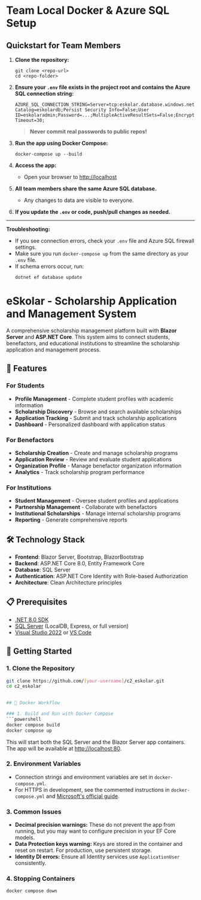 # Team Local Docker & Azure SQL Setup

## Quickstart for Team Members

1. **Clone the repository:**
	```
	git clone <repo-url>
	cd <repo-folder>
	```

2. **Ensure your `.env` file exists in the project root and contains the Azure SQL connection string:**
	```
	AZURE_SQL_CONNECTION_STRING=Server=tcp:eskolar.database.windows.net,1433;Initial Catalog=eskolardb;Persist Security Info=False;User ID=eskolaradmin;Password=...;MultipleActiveResultSets=False;Encrypt=True;TrustServerCertificate=False;Connection Timeout=30;
	```
	> **Never commit real passwords to public repos!**

3. **Run the app using Docker Compose:**
	```
	docker-compose up --build
	```

4. **Access the app:**
	- Open your browser to [http://localhost](http://localhost)

5. **All team members share the same Azure SQL database.**
	- Any changes to data are visible to everyone.

6. **If you update the `.env` or code, push/pull changes as needed.**

---
**Troubleshooting:**
- If you see connection errors, check your `.env` file and Azure SQL firewall settings.
- Make sure you run `docker-compose up` from the same directory as your `.env` file.
- If schema errors occur, run:
  ```
  dotnet ef database update
  ```
# eSkolar - Scholarship Application and Management System

A comprehensive scholarship management platform built with **Blazor Server** and **ASP.NET Core**. This system aims to connect students, benefactors, and educational institutions to streamline the scholarship application and management process.

## 🚀 Features

### For Students
- **Profile Management** - Complete student profiles with academic information
- **Scholarship Discovery** - Browse and search available scholarships
- **Application Tracking** - Submit and track scholarship applications
- **Dashboard** - Personalized dashboard with application status

### For Benefactors
- **Scholarship Creation** - Create and manage scholarship programs
- **Application Review** - Review and evaluate student applications
- **Organization Profile** - Manage benefactor organization information
- **Analytics** - Track scholarship program performance

### For Institutions
- **Student Management** - Oversee student profiles and applications
- **Partnership Management** - Collaborate with benefactors
- **Institutional Scholarships** - Manage internal scholarship programs
- **Reporting** - Generate comprehensive reports

## 🛠️ Technology Stack

- **Frontend**: Blazor Server, Bootstrap, BlazorBootstrap
- **Backend**: ASP.NET Core 8.0, Entity Framework Core
- **Database**: SQL Server
- **Authentication**: ASP.NET Core Identity with Role-based Authorization
- **Architecture**: Clean Architecture principles

## 📋 Prerequisites

- [.NET 8.0 SDK](https://dotnet.microsoft.com/download/dotnet/8.0)
- [SQL Server](https://www.microsoft.com/en-us/sql-server/sql-server-downloads) (LocalDB, Express, or full version)
- [Visual Studio 2022](https://visualstudio.microsoft.com/) or [VS Code](https://code.visualstudio.com/)

## 🚀 Getting Started

### 1. Clone the Repository
```bash
git clone https://github.com/[your-username]/c2_eskolar.git
cd c2_eskolar
 

## 🐳 Docker Workflow

### 1. Build and Run with Docker Compose
```powershell
docker compose build
docker compose up
```

This will start both the SQL Server and the Blazor Server app containers. The app will be available at [http://localhost:80](http://localhost:80).

### 2. Environment Variables
- Connection strings and environment variables are set in `docker-compose.yml`.
- For HTTPS in development, see the commented instructions in `docker-compose.yml` and [Microsoft's official guide](https://learn.microsoft.com/en-us/aspnet/core/security/docker-https?view=aspnetcore-9.0).

### 3. Common Issues
- **Decimal precision warnings:** These do not prevent the app from running, but you may want to configure precision in your EF Core models.
- **Data Protection keys warning:** Keys are stored in the container and reset on restart. For production, use persistent storage.
- **Identity DI errors:** Ensure all Identity services use `ApplicationUser` consistently.

### 4. Stopping Containers
```powershell
docker compose down
```